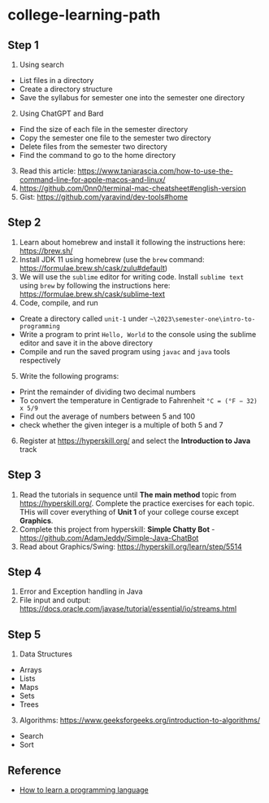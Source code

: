 # college-learning-path

## Step 1

1. Using search
  - List files in a directory
  - Create a directory structure
  - Save the syllabus for semester one into the semester one directory
2. Using ChatGPT and Bard
  - Find the size of each file in the semester directory
  - Copy the semester one file to the semester two directory
  - Delete files from the semester two directory
  - Find the command to go to the home directory
3. Read this article: https://www.taniarascia.com/how-to-use-the-command-line-for-apple-macos-and-linux/
4. https://github.com/0nn0/terminal-mac-cheatsheet#english-version
5. Gist: https://github.com/yaravind/dev-tools#home

## Step 2

1. Learn about homebrew and install it following the instructions here: https://brew.sh/
2. Install JDK 11 using homebrew (use the `brew` command: https://formulae.brew.sh/cask/zulu#default)
3. We will use the `sublime` editor for writing code. Install `sublime text` using `brew` by following the instructions here: https://formulae.brew.sh/cask/sublime-text
4. Code, compile, and run
  - Create a directory called `unit-1` under `~\2023\semester-one\intro-to-programming`
  - Write a program to print `Hello, World` to the console using the sublime editor and save it in the above directory
  - Compile and run the saved program using `javac` and `java` tools respectively
5. Write the following programs:
  - Print the remainder of dividing two decimal numbers
  - To convert the temperature in Centigrade to Fahrenheit `°C = (°F − 32) x 5/9`
  - Find out the average of numbers between 5 and 100
  - check whether the given integer is a multiple of both 5 and 7
6. Register at https://hyperskill.org/ and select the **Introduction to Java** track

## Step 3

1. Read the tutorials in sequence until **The main method** topic from https://hyperskill.org/. Complete the practice exercises for each topic. THis will cover everything of **Unit 1** of your college course except **Graphics**.
2. Complete this project from hyperskill: **Simple Chatty Bot** - https://github.com/AdamJeddy/Simple-Java-ChatBot 
3. Read about Graphics/Swing: https://hyperskill.org/learn/step/5514

## Step 4

1. Error and Exception handling in Java
2. File input and output: https://docs.oracle.com/javase/tutorial/essential/io/streams.html

## Step 5

1. Data Structures
  - Arrays
  - Lists
  - Maps
  - Sets
  - Trees
3. Algorithms: https://www.geeksforgeeks.org/introduction-to-algorithms/
  - Search
  - Sort

## Reference

- [How to learn a programming language](https://medium.com/@yaravind/how-to-learn-a-programming-language-f62daab0a6cd)
